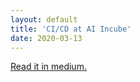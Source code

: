 ```yaml
---
layout: default
title: 'CI/CD at AI Incube'
date: 2020-03-13
---
```


<a href="https://medium.com/aiincube-engineering/ci-cd-at-ai-incube-c014039294b4">Read it in medium.</a>

